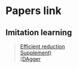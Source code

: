# Papers link
## Imitation learning
>[Efficient reduction](http://proceedings.mlr.press/v9/ross10a/ross10a.pdf)  
>[Supplement)](http://proceedings.mlr.press/v9/ross10a/ross10aSupple.pdf)  
>[[DAgger](http://proceedings.mlr.press/v15/ross11a/ross11a.pdf)
